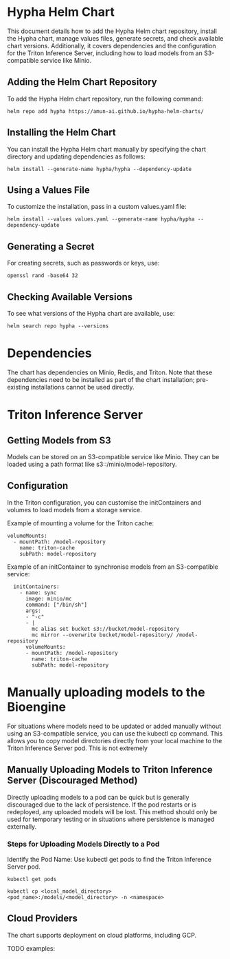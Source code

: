 # Hypha Helm Chart

This document details how to add the Hypha Helm chart repository, install the Hypha chart, manage values files, generate secrets, and check available chart versions. Additionally, it covers dependencies and the configuration for the Triton Inference Server, including how to load models from an S3-compatible service like Minio.

## Adding the Helm Chart Repository

To add the Hypha Helm chart repository, run the following command:

```
helm repo add hypha https://amun-ai.github.io/hypha-helm-charts/
```

## Installing the Helm Chart

You can install the Hypha Helm chart manually by specifying the chart directory and updating dependencies as follows:

```
helm install --generate-name hypha/hypha --dependency-update
```

## Using a Values File

To customize the installation, pass in a custom values.yaml file:

```
helm install --values values.yaml --generate-name hypha/hypha --dependency-update
```

## Generating a Secret

For creating secrets, such as passwords or keys, use:

```
openssl rand -base64 32
```

## Checking Available Versions

To see what versions of the Hypha chart are available, use:

```
helm search repo hypha --versions
```

# Dependencies

The chart has dependencies on Minio, Redis, and Triton. Note that these dependencies need to be installed as part of the chart installation; pre-existing installations cannot be used directly.

# Triton Inference Server
## Getting Models from S3

Models can be stored on an S3-compatible service like Minio. They can be loaded using a path format like s3::/minio/model-repository.

## Configuration

In the Triton configuration, you can customise the initContainers and volumes to load models from a storage service.

Example of mounting a volume for the Triton cache:

```
volumeMounts:
  - mountPath: /model-repository
    name: triton-cache
    subPath: model-repository
```

Example of an initContainer to synchronise models from an S3-compatible service:

```
  initContainers:
    - name: sync
      image: minio/mc
      command: ["/bin/sh"]
      args:
      - "-c"
      - |
        mc alias set bucket s3://bucket/model-repository
        mc mirror --overwrite bucket/model-repository/ /model-repository
      volumeMounts:
      - mountPath: /model-repository
        name: triton-cache
        subPath: model-repository
```

# Manually uploading models to the Bioengine

For situations where models need to be updated or added manually without using an S3-compatible service, you can use the kubectl cp command.
This allows you to copy model directories directly from your local machine to the Triton Inference Server pod.
This is not extremely 

## Manually Uploading Models to Triton Inference Server (Discouraged Method)

Directly uploading models to a pod can be quick but is generally discouraged due to the lack of persistence. If the pod restarts or is redeployed, any uploaded models will be lost. This method should only be used for temporary testing or in situations where persistence is managed externally.

### Steps for Uploading Models Directly to a Pod
Identify the Pod Name: Use kubectl get pods to find the Triton Inference Server pod.

```
kubectl get pods
```

```
kubectl cp <local_model_directory> <pod_name>:/models/<model_directory> -n <namespace>
```

## Cloud Providers

The chart supports deployment on cloud platforms, including GCP.

TODO examples:

